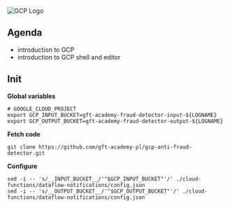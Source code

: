 ![GCP Logo](https://raw.githubusercontent.com/gft-academy-pl/gcp-anti-fraud-detector/master/assets/gft-academy.jpg)

## Agenda

- introduction to GCP
- introduction to GCP shell and editor

## Init

**Global variables**

```
# GOOGLE_CLOUD_PROJECT
export GCP_INPUT_BUCKET=gft-academy-fraud-detector-input-${LOGNAME}
export GCP_OUTPUT_BUCKET=gft-academy-fraud-detector-output-${LOGNAME}
```

**Fetch code**

```
git clone https://github.com/gft-academy-pl/gcp-anti-fraud-detector.git
```

**Configure**

```
sed -i -- 's/__INPUT_BUCKET__/'"$GCP_INPUT_BUCKET"'/' ./cloud-functions/dataflow-notifications/config.json
sed -i -- 's/__OUTPUT_BUCKET__/'"$GCP_OUTPUT_BUCKET"'/' ./cloud-functions/dataflow-notifications/config.json
```

